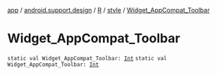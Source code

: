 [app](../../../index.md) / [android.support.design](../../index.md) / [R](../index.md) / [style](index.md) / [Widget_AppCompat_Toolbar](./-widget_-app-compat_-toolbar.md)

# Widget_AppCompat_Toolbar

`static val Widget_AppCompat_Toolbar: `[`Int`](https://kotlinlang.org/api/latest/jvm/stdlib/kotlin/-int/index.html)
`static val Widget_AppCompat_Toolbar: `[`Int`](https://kotlinlang.org/api/latest/jvm/stdlib/kotlin/-int/index.html)